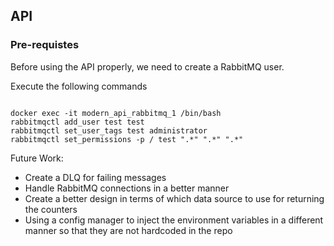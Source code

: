## API

### Pre-requistes

Before using the API properly, we need to create a RabbitMQ user.

Execute the following commands

```

docker exec -it modern_api_rabbitmq_1 /bin/bash
rabbitmqctl add_user test test
rabbitmqctl set_user_tags test administrator
rabbitmqctl set_permissions -p / test ".*" ".*" ".*"

```

Future Work:

- Create a DLQ for failing messages
- Handle RabbitMQ connections in a better manner
- Create a better design in terms of which data source to use for returning the counters
- Using a config manager to inject the environment variables in a different manner so that they are not hardcoded in the repo
